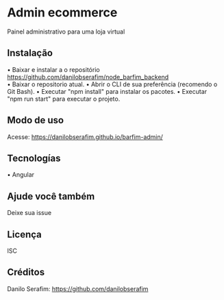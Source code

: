 
# Admin ecommerce

Painel administrativo para uma loja virtual



## Instalação
• Baixar e instalar a o repositório https://github.com/danilobserafim/node_barfim_backend  
• Baixar o repositorio atual.
• Abrir o CLI de sua preferência (recomendo o Git Bash).
• Executar "npm install" para instalar os pacotes.
• Executar "npm run start" para executar o projeto.

## Modo de uso
Acesse: https://danilobserafim.github.io/barfim-admin/

## Tecnologías
• Angular

## Ajude você também
Deixe sua issue

## Licença
ISC

## Créditos
Danilo Serafim: https://github.com/danilobserafim

